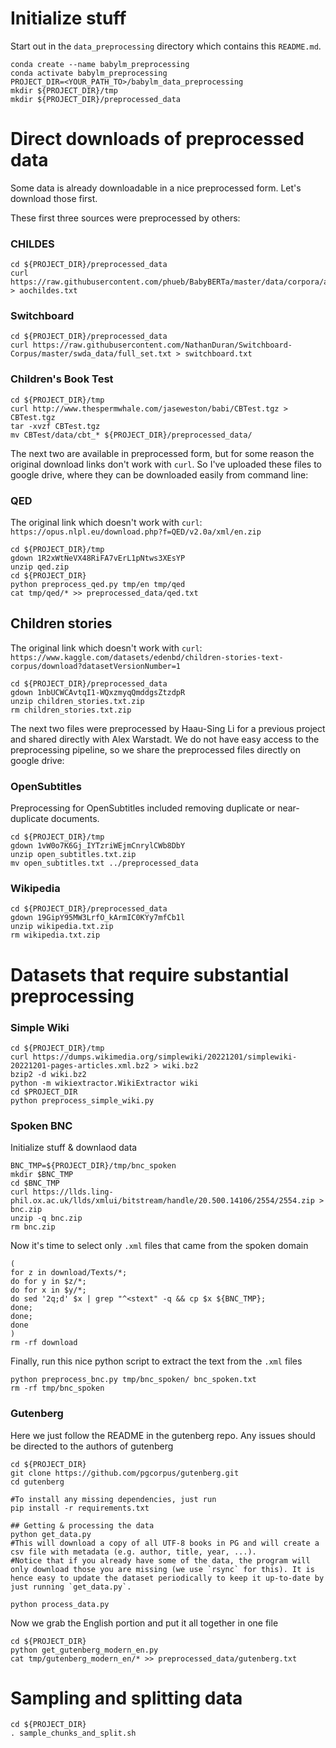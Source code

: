 # Initialize stuff
Start out in the `data_preprocessing` directory which contains this `README.md`.
```shell
conda create --name babylm_preprocessing
conda activate babylm_preprocessing
PROJECT_DIR=<YOUR_PATH_TO>/babylm_data_preprocessing
mkdir ${PROJECT_DIR}/tmp
mkdir ${PROJECT_DIR}/preprocessed_data
```


# Direct downloads of preprocessed data
Some data is already downloadable in a nice preprocessed form. Let's download those first.

These first three sources were preprocessed by others:

### CHILDES
```shell
cd ${PROJECT_DIR}/preprocessed_data
curl https://raw.githubusercontent.com/phueb/BabyBERTa/master/data/corpora/aochildes.txt > aochildes.txt
```

### Switchboard
```shell
cd ${PROJECT_DIR}/preprocessed_data
curl https://raw.githubusercontent.com/NathanDuran/Switchboard-Corpus/master/swda_data/full_set.txt > switchboard.txt
```

### Children's Book Test
```shell
cd ${PROJECT_DIR}/tmp
curl http://www.thespermwhale.com/jaseweston/babi/CBTest.tgz > CBTest.tgz
tar -xvzf CBTest.tgz
mv CBTest/data/cbt_* ${PROJECT_DIR}/preprocessed_data/
```

The next two are available in preprocessed form, but for some reason the original download links don't work with `curl`.
So I've uploaded these files to google drive, where they can be downloaded easily from command line:


### QED
The original link which doesn't work with `curl`: `https://opus.nlpl.eu/download.php?f=QED/v2.0a/xml/en.zip`
```shell
cd ${PROJECT_DIR}/tmp
gdown 1R2xWtNeVX48RiFA7vErL1pNtws3XEsYP
unzip qed.zip
cd ${PROJECT_DIR}
python preprocess_qed.py tmp/en tmp/qed
cat tmp/qed/* >> preprocessed_data/qed.txt
```

## Children stories
The original link which doesn't work with `curl`: `https://www.kaggle.com/datasets/edenbd/children-stories-text-corpus/download?datasetVersionNumber=1`
```shell
cd ${PROJECT_DIR}/preprocessed_data
gdown 1nbUCWCAvtqI1-WQxzmyqQmddgsZtzdpR
unzip children_stories.txt.zip
rm children_stories.txt.zip
```


The next two files were preprocessed by Haau-Sing Li for a previous project and shared directly with Alex Warstadt.
We do not have easy access to the preprocessing pipeline, so we share the preprocessed files directly on google drive:

### OpenSubtitles
Preprocessing for OpenSubtitles included removing duplicate or near-duplicate documents.
```shell
cd ${PROJECT_DIR}/tmp
gdown 1vW0o7K6Gj_IYTzriWEjmCnrylCWb8DbY
unzip open_subtitles.txt.zip
mv open_subtitles.txt ../preprocessed_data
```

### Wikipedia
```shell
cd ${PROJECT_DIR}/preprocessed_data
gdown 19GipY95MW3LrfO_kArmIC0KYy7mfCb1l
unzip wikipedia.txt.zip
rm wikipedia.txt.zip
```

# Datasets that require substantial preprocessing

### Simple Wiki
```shell
cd ${PROJECT_DIR}/tmp
curl https://dumps.wikimedia.org/simplewiki/20221201/simplewiki-20221201-pages-articles.xml.bz2 > wiki.bz2
bzip2 -d wiki.bz2
python -m wikiextractor.WikiExtractor wiki
cd $PROJECT_DIR
python preprocess_simple_wiki.py
```


### Spoken BNC
Initialize stuff & downlaod data
```shell
BNC_TMP=${PROJECT_DIR}/tmp/bnc_spoken
mkdir $BNC_TMP
cd $BNC_TMP
curl https://llds.ling-phil.ox.ac.uk/llds/xmlui/bitstream/handle/20.500.14106/2554/2554.zip > bnc.zip
unzip -q bnc.zip
rm bnc.zip
```

Now it's time to select only `.xml` files that came from the spoken domain
```shell
(
for z in download/Texts/*; 
do for y in $z/*; 
do for x in $y/*; 
do sed '2q;d' $x | grep "^<stext" -q && cp $x ${BNC_TMP}; 
done; 
done; 
done
)
rm -rf download
```

Finally, run this nice python script to extract the text from the `.xml` files
```shell
python preprocess_bnc.py tmp/bnc_spoken/ bnc_spoken.txt
rm -rf tmp/bnc_spoken
```

### Gutenberg
Here we just follow the README in the gutenberg repo. Any issues should be directed to the authors of gutenberg
```shell
cd ${PROJECT_DIR}
git clone https://github.com/pgcorpus/gutenberg.git
cd gutenberg

#To install any missing dependencies, just run
pip install -r requirements.txt

## Getting & processing the data
python get_data.py
#This will download a copy of all UTF-8 books in PG and will create a csv file with metadata (e.g. author, title, year, ...).
#Notice that if you already have some of the data, the program will only download those you are missing (we use `rsync` for this). It is hence easy to update the dataset periodically to keep it up-to-date by just running `get_data.py`.

python process_data.py
```
Now we grab the English portion and put it all together in one file
```shell
cd ${PROJECT_DIR}
python get_gutenberg_modern_en.py
cat tmp/gutenberg_modern_en/* >> preprocessed_data/gutenberg.txt
```


# Sampling and splitting data
```shell
cd ${PROJECT_DIR}
. sample_chunks_and_split.sh
```
